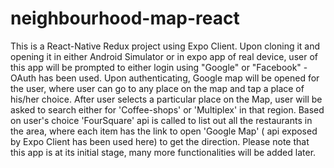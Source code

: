 # neighbourhood-map-react

This is a React-Native Redux project using Expo Client. Upon cloning it and opening it in either Android Simulator or in expo app of real device, user of this app will be prompted to either login using "Google" or "Facebook" - OAuth has been used. Upon authenticating, Google map will be opened for the user, where user can go to any place on the map and tap a place of his/her choice. After user selects a particular place on the Map, user will be asked to search either for 'Coffee-shops' or 'Multiplex' in that region. Based on user's choice 'FourSquare' api is called to list out all the restaurants in the area, where each item has the link to open 'Google Map' (<Linking> api exposed by Expo Client has been used here) to get the direction. Please note that this app is at its initial stage, many more functionalities will be added later.
